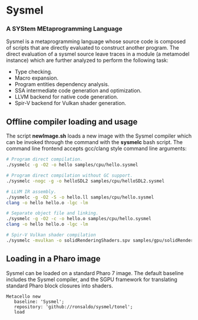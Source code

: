 # Sysmel
### A SYStem MEtaprogramming Language
Sysmel is a metaprogramming language whose source code is composed of scripts
that are directly evaluated to construct another program. The direct evaluation
of a sysmel source leave traces in a module (a metamodel instance) which are
further analyzed to perform the following task:

* Type checking.
* Macro expansion.
* Program entities dependency analysis.
* SSA intermediate code generation and optimization.
* LLVM backend for native code generation.
* Spir-V backend for Vulkan shader generation.

## Offline compiler loading and usage
The script **newImage.sh** loads a new image with the Sysmel compiler which can be
invoked through the command with the **sysmelc** bash script. The command line
frontend accepts gcc/clang style command line arguments:

```bash
# Program direct compilation.
./sysmelc -g -O2 -o hello samples/cpu/hello.sysmel

# Program direct compilation without GC support.
./sysmelc -nogc -g -o helloSDL2 samples/cpu/helloSDL2.sysmel

# LLVM IR assembly.
./sysmelc -g -O2 -S -o hello.ll samples/cpu/hello.sysmel
clang -o hello hello.o -lgc -lm

# Separate object file and linking.
./sysmelc -g -O2 -c -o hello.o samples/cpu/hello.sysmel
clang -o hello hello.o -lgc -lm

# Spir-V Vulkan shader compilation
./sysmelc -mvulkan -o solidRenderingShaders.spv samples/gpu/solidRenderingShaders.sysmel
```

## Loading in a Pharo image
Sysmel can be loaded on a standard Pharo 7 image. The default baseline includes
the Sysmel compiler, and the SGPU framework for translating standard Pharo block
closures into shaders.

```smalltalk
Metacello new
   baseline: 'Sysmel';
   repository: 'github://ronsaldo/sysmel/tonel';
   load
```
